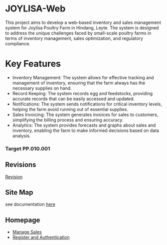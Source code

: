 # JOYLISA-Web
This project aims to develop a web-based inventory and sales management system for Joylisa Poultry Farm in Hindang, Leyte. The system is designed to address the unique challenges faced by small-scale poultry farms in terms of inventory management, sales optimization, and regulatory compliance.

# Key Features
* Inventory Management: The system allows for effective tracking and management of inventory, ensuring that the farm always has the necessary supplies on hand.
* Record Keeping: The system records egg and feedstocks, providing accurate records that can be easily accessed and updated.
* Notifications: The system sends notifications for critical inventory levels, helping the farm avoid running out of essential supplies.
* Sales Invoicing: The system generates invoices for sales to customers, simplifying the billing process and ensuring accuracy.
* Analytics: The system provides forecasts and graphs about sales and inventory, enabling the farm to make informed decisions based on data analysis.

### Target PP.010.001

## Revisions
[Revision](Revision/README.md)
## Site Map
see documentation [here](page1/README.md)
## Homepage
* [Manage Sales](ManageSales/README.md)
* [Register and Authentication](Register-and-authentication/register.md)



